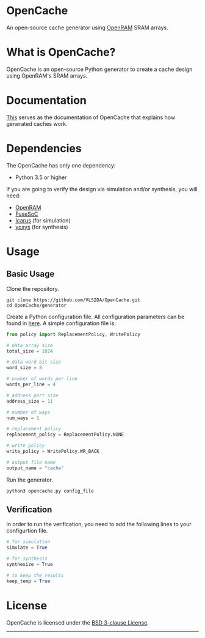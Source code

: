 # OpenCache
An open-source cache generator using [OpenRAM] SRAM arrays.

# What is OpenCache?
OpenCache is an open-source Python generator to create a cache design using OpenRAM's SRAM arrays.

# Documentation
[This](CACHE.md) serves as the documentation of OpenCache that explains how generated caches work.

# Dependencies
The OpenCache has only one dependency:
+ Python 3.5 or higher

If you are going to verify the design via simulation and/or synthesis, you will need:
+ [OpenRAM]
+ [FuseSoC]
+ [Icarus] (for simulation)
+ [yosys] (for synthesis)

# Usage
## Basic Usage
Clone the repository.
```
git clone https://github.com/VLSIDA/OpenCache.git
cd OpenCache/generator
```
Create a Python configuration file. All configuration parameters can be found in [here](CONFIG.md). A simple configuration file is:
```python
from policy import ReplacementPolicy, WritePolicy

# data array size
total_size = 1024

# data word bit size
word_size = 8

# number of words per line
words_per_line = 4

# address port size
address_size = 11

# number of ways
num_ways = 1

# replacement policy
replacement_policy = ReplacementPolicy.NONE

# write policy
write_policy = WritePolicy.WR_BACK

# output file name
output_name = "cache"
```
Run the generator.
```
python3 opencache.py config_file
```

## Verification
In order to run the verification, you need to add the following lines to your configurtion file.
```python
# for simulation
simulate = True

# for synthesis
synthesize = True

# to keep the results
keep_temp = True
```

# License
OpenCache is licensed under the [BSD 3-clause License](LICENSE).

* * *

[OpenRAM]: https://github.com/VLSIDA/OpenRAM
[FuseSoC]: https://github.com/olofk/fusesoc
[Icarus]:  https://github.com/steveicarus/iverilog
[yosys]:   https://github.com/YosysHQ/yosys